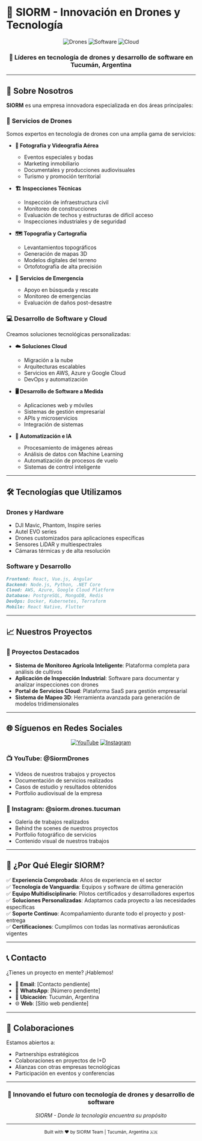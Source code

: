 # 🚁 SIORM - Innovación en Drones y Tecnología

<div align="center">
  <img src="https://img.shields.io/badge/Drones-Innovación-blue?style=for-the-badge" alt="Drones">
  <img src="https://img.shields.io/badge/Software-Desarrollo-green?style=for-the-badge" alt="Software">
  <img src="https://img.shields.io/badge/Cloud-Soluciones-orange?style=for-the-badge" alt="Cloud">
</div>

<div align="center">
  <h3>🌟 Líderes en tecnología de drones y desarrollo de software en Tucumán, Argentina</h3>
</div>

---

## 🎯 Sobre Nosotros

**SIORM** es una empresa innovadora especializada en dos áreas principales:

### 🚁 **Servicios de Drones**

Somos expertos en tecnología de drones con una amplia gama de servicios:

- **📸 Fotografía y Videografía Aérea**
  - Eventos especiales y bodas
  - Marketing inmobiliario
  - Documentales y producciones audiovisuales
  - Turismo y promoción territorial

- **🏗️ Inspecciones Técnicas**
  - Inspección de infraestructura civil
  - Monitoreo de construcciones
  - Evaluación de techos y estructuras de difícil acceso
  - Inspecciones industriales y de seguridad

- **🗺️ Topografía y Cartografía**
  - Levantamientos topográficos
  - Generación de mapas 3D
  - Modelos digitales del terreno
  - Ortofotografía de alta precisión

- **🚨 Servicios de Emergencia**
  - Apoyo en búsqueda y rescate
  - Monitoreo de emergencias
  - Evaluación de daños post-desastre

### 💻 **Desarrollo de Software y Cloud**

Creamos soluciones tecnológicas personalizadas:

- **☁️ Soluciones Cloud**
  - Migración a la nube
  - Arquitecturas escalables
  - Servicios en AWS, Azure y Google Cloud
  - DevOps y automatización

- **🖥️ Desarrollo de Software a Medida**
  - Aplicaciones web y móviles
  - Sistemas de gestión empresarial
  - APIs y microservicios
  - Integración de sistemas

- **🤖 Automatización e IA**
  - Procesamiento de imágenes aéreas
  - Análisis de datos con Machine Learning
  - Automatización de procesos de vuelo
  - Sistemas de control inteligente

---

## 🛠️ Tecnologías que Utilizamos

### Drones y Hardware

- DJI Mavic, Phantom, Inspire series
- Autel EVO series
- Drones customizados para aplicaciones específicas
- Sensores LiDAR y multiespectrales
- Cámaras térmicas y de alta resolución

### Software y Desarrollo

``` markdown
Frontend: React, Vue.js, Angular
Backend: Node.js, Python, .NET Core
Cloud: AWS, Azure, Google Cloud Platform
Database: PostgreSQL, MongoDB, Redis
DevOps: Docker, Kubernetes, Terraform
Mobile: React Native, Flutter
```

---

## 📈 Nuestros Proyectos

### 🌟 Proyectos Destacados

- **Sistema de Monitoreo Agrícola Inteligente**: Plataforma completa para análisis de cultivos
- **Aplicación de Inspección Industrial**: Software para documentar y analizar inspecciones con drones
- **Portal de Servicios Cloud**: Plataforma SaaS para gestión empresarial
- **Sistema de Mapeo 3D**: Herramienta avanzada para generación de modelos tridimensionales

---

## 🌐 Síguenos en Redes Sociales

<div align="center">
  
[![YouTube](https://img.shields.io/badge/YouTube-FF0000?style=for-the-badge&logo=youtube&logoColor=white)](https://www.youtube.com/@SiormDrones)
[![Instagram](https://img.shields.io/badge/Instagram-E4405F?style=for-the-badge&logo=instagram&logoColor=white)](https://www.instagram.com/siorm.drones.tucuman/)

</div>

### 📺 **YouTube: @SiormDrones**

- Videos de nuestros trabajos y proyectos
- Documentación de servicios realizados
- Casos de estudio y resultados obtenidos
- Portfolio audiovisual de la empresa

### 📱 **Instagram: @siorm.drones.tucuman**

- Galería de trabajos realizados
- Behind the scenes de nuestros proyectos
- Portfolio fotográfico de servicios
- Contenido visual de nuestros trabajos

---

## 🎯 ¿Por Qué Elegir SIORM?

✅ **Experiencia Comprobada**: Años de experiencia en el sector  
✅ **Tecnología de Vanguardia**: Equipos y software de última generación  
✅ **Equipo Multidisciplinario**: Pilotos certificados y desarrolladores expertos  
✅ **Soluciones Personalizadas**: Adaptamos cada proyecto a las necesidades específicas  
✅ **Soporte Continuo**: Acompañamiento durante todo el proyecto y post-entrega  
✅ **Certificaciones**: Cumplimos con todas las normativas aeronáuticas vigentes  

---

## 📞 Contacto

¿Tienes un proyecto en mente? ¡Hablemos!

- 📧 **Email**: [Contacto pendiente]
- 📱 **WhatsApp**: [Número pendiente]
- 📍 **Ubicación**: Tucumán, Argentina
- 🌐 **Web**: [Sitio web pendiente]

---

## 🤝 Colaboraciones

Estamos abiertos a:

- Partnerships estratégicos
- Colaboraciones en proyectos de I+D
- Alianzas con otras empresas tecnológicas
- Participación en eventos y conferencias

---

<div align="center">
  <h3>🚀 Innovando el futuro con tecnología de drones y desarrollo de software</h3>
  <p><em>SIORM - Donde la tecnología encuentra su propósito</em></p>
</div>

---

<div align="center">
  <sub>Built with ❤️ by SIORM Team | Tucumán, Argentina 🇦🇷</sub>
</div>
